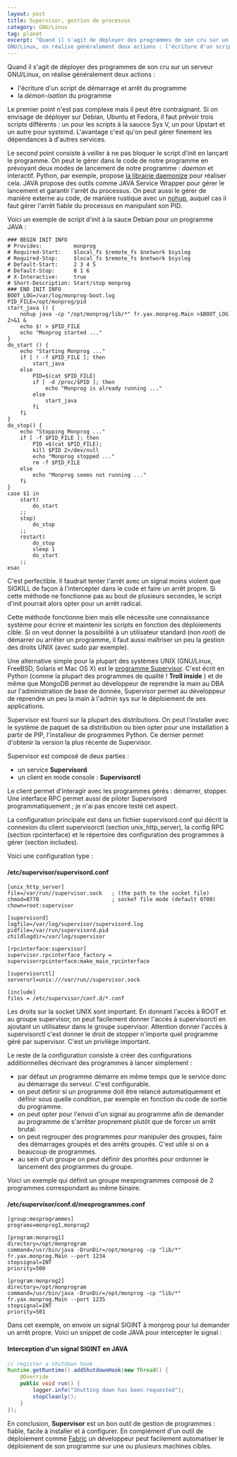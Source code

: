 ```yaml
---
layout: post
title: Supervisor, gestion de processus
category: GNU/Linux
tag: planet
excerpt: "Quand il s'agit de déployer des programmes de son cru sur un serveur
GNU/Linux, on réalise généralement deux actions : l'écriture d'un script de démarrage et arrêt du programme, la *démon-isation* du programme"
---
```


Quand il s'agit de déployer des programmes de son cru sur un serveur
GNU/Linux, on réalise généralement deux actions :

-    l'écriture d'un script de démarrage et arrêt du programme
-    la *démon-isation* du programme

Le premier point n'est pas complexe mais il peut être contraignant. Si  on
envisage de déployer sur Debian, Ubuntu et Fedora, il faut prévoir trois
scripts différents : un pour les scripts à la saucce Sys V, un pour  Upstart
et un autre pour systemd. L'avantage c'est qu'on  peut gérer finement les
dépendances à d'autres services.

Le second point consiste à veiller à ne pas bloquer le script d'init en
lançant le programme. On peut le gérer dans le code de notre programme  en
prévoyant deux modes de lancement de notre programme : *daemon* et
interactif. Python, par exemple, propose [la librairie
daemonize](https://pypi.python.org/pypi/daemonize) pour réaliser cela. JAVA
propose des outils comme JAVA Service Wrapper pour gérer le lancement et
garantir l'arrêt du processus. On peut aussi le gérer de manière externe  au
code, de manière rustique avec un
[nohup](https://en.wikipedia.org/wiki/Nohup), auquel cas il faut gérer
l'arrêt fiable du processus en manipulant son PID.

Voici un exemple de script d'init à la sauce Debian pour un programme
JAVA :

``` shell
### BEGIN INIT INFO
# Provides:          monprog
# Required-Start:    $local_fs $remote_fs $network $syslog
# Required-Stop:     $local_fs $remote_fs $network $syslog
# Default-Start:     2 3 4 5
# Default-Stop:      0 1 6
# X-Interactive:     true
# Short-Description: Start/stop monprog
### END INIT INFO
BOOT_LOG=/var/log/monprog-boot.log
PID_FILE=/opt/monprog/pid
start_java () {
    nohup java -cp "/opt/monprog/lib/*" fr.yax.monprog.Main >$BOOT_LOG 2>&1 &
    echo $! > $PID_FILE
    echo "Monprog started ..."
}
do_start () {
    echo "Starting Monprog ..."
    if [ ! -f $PID_FILE ]; then
        start_java
    else
        PID=$(cat $PID_FILE)
        if [ -d /proc/$PID ]; then
            echo "Monprog is already running ..."
        else
            start_java
        fi
    fi
}
do_stop() {
    echo "Stopping Monprog ..."
    if [ -f $PID_FILE ]; then
        PID =$(cat $PID_FILE);
        kill $PID 2>/dev/null
        echo "Monprog stopped ..."
        rm -f $PID_FILE
    else
        echo "Monprog seems not running ..."
    fi
}
case $1 in
    start)
        do_start
    ;;
    stop)
        do_stop
    ;;
    restart)
        do_stop
        sleep 1
        do_start
    ;;
esac
```

C'est perfectible. Il faudrait tenter l'arrêt avec un signal moins violent
que SIGKILL de façon à l'intercepter dans le code et faire un arrêt  propre.
Si cette méthode ne fonctionne pas au bout de plusieurs secondes, le script d'init pourrait alors opter pour un arrêt radical.

Cette méthode fonctionne bien mais elle nécessite une connaissance  système
pour écrire et maintenir les scripts en fonction des déploiements cible.  Si
on veut donner la possibilité à un utilisateur standard (non *root*) de
démarrer ou arrêter un programme, il faut aussi maîtriser un peu la gestion
des  droits UNIX (avec sudo par exemple).

Une alternative simple pour la plupart des systèmes UNIX (GNU/Linux,  FreeBSD,
Solaris et Mac OS X) est le [programme  Supervisor](http://supervisord.org).
C'est écrit en Python (comme la plupart des  programmes de qualité !  **Troll
inside** ) et de même que MongoDB permet au développeur de reprendre la main
au DBA sur  l'administration de base de donnée, Supervisor permet au
développeur de reprendre un peu  la main à l'admin sys sur le déploiement de
ses applications.

Supervisor est fourni sur la plupart des distributions. On peut l'installer
avec le système de paquet de sa distribution ou bien opter pour une
installation à partir de PIP, l'installeur de programmes Python. Ce dernier
permet d'obtenir la version la plus récente de Supervisor.

Supervisor est composé de deux parties :

-   un service **Supervisord**
-   un client en mode console : **Supervisorctl**

Le client permet d'interagir avec les programmes gérés : démarrer, stopper.
Une interface RPC permet aussi de piloter Supervisord programmatiquement ; je
n'ai pas encore testé cet aspect.

La configuration principale est dans un fichier supervisord.conf qui décrit la
connexion du client supervisorctl (section unix_http_server), la config RPC
(section rpcinterface) et le répertoire des configuration des programmes à
gérer (section includes).

Voici une configuration type :

#### /etc/supervisor/supervisord.conf

    [unix_http_server]
    file=/var/run//supervisor.sock   ; (the path to the socket file)
    chmod=0770                       ; sockef file mode (default 0700)
    chown=root:supervisor

    [supervisord]
    logfile=/var/log/supervisor/supervisord.log
    pidfile=/var/run/supervisord.pid
    childlogdir=/var/log/supervisor

    [rpcinterface:supervisor]
    supervisor.rpcinterface_factory = supervisorrpcinterface:make_main_rpcinterface

    [supervisorctl]
    serverurl=unix:///var/run//supervisor.sock

    [include]
    files = /etc/supervisor/conf.d/*.conf

Les droits sur la socket UNIX sont important. En donnant l'accès à ROOT et au
groupe supervisor, on peut facilement donner l'accès à supervisorctl en
ajoutant un utilisateur dans le groupe supervisor. Attention donner l'accès à
supervisorctl c'est donner le droit de stopper n'importe quel programme géré
par supervisor. C'est un privilège important.

Le reste de la configuration consiste à créer des configurations
additionnelles décrivant des programmes à lancer simplement :

-   par défaut un programme démarre en même temps que le service donc au
démarrage du serveur. C'est configurable.   
-   on peut définir si un programme doit être relancé automatiquement et définir sous quelle condition, par exemple en fonction du code de sortie du programme.   
-   on peut opter pour l'envoi d'un signal au programme afin de demander au programme de s'arrêter proprement plutôt que de forcer un arrêt brutal.   
-   on peut regrouper des programmes pour manipuler des
groupes, faire des démarrages groupés et des arrêts groupés. C'est utile si on a beaucoup de programmes.   
-   au sein d'un groupe on peut définir des
priorités pour ordonner le lancement des programmes du groupe.

Voici un exemple qui définit un groupe mesprogrammes composé de 2 programmes correspondant au même binaire.  

#### /etc/supervisor/conf.d/mesprogrammes.conf

    [group:mesprogrammes]
    programs=monprog1,monprog2

    [program:monprog1]
    directory=/opt/monprogram
    command=/usr/bin/java -DrunDir=/opt/monprog -cp "lib/*" fr.yax.monprog.Main --port 1234
    stopsignal=INT
    priority=500

    [program:monprog2]
    directory=/opt/monprogram
    command=/usr/bin/java -DrunDir=/opt/monprog -cp "lib/*" fr.yax.monprog.Main --port 1235
    stopsignal=INT
    priority=501

Dans cet exemple, on envoie un signal SIGINT à monprog pour lui demander un arrêt propre. Voici un snippet de code JAVA pour intercepter le signal :

#### Interception d'un signal SIGINT en JAVA

``` java
// register a shutdown hook
Runtime.getRuntime().addShutdownHook(new Thread() {
    @Override
    public void run() {
        logger.info("Shutting down has been requested");
        stopCleanly();
    }
});
```

En conclusion, **Supervisor** est un bon outil de gestion de programmes :
fiable, facile à installer et à configurer. En complément d'un outil de
déploiement comme [Fabric](http://www.fabfile.org) un développeur peut
facilement automatiser le  déploiement de son programme sur une ou plusieurs
machines cibles.
